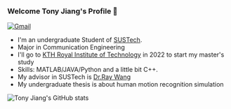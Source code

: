 ### Welcome Tony Jiang's Profile 👋
[![Gmail](https://img.shields.io/badge/-Gmail-c14438?style=flat&logo=Gmail&logoColor=white&link=mailto:11811003@mail.sustech.edu.cn)](mailto:11811003@mail.sustech.edu.cn)
- I'm an undergraduate Student of [SUSTech](https://www.sustech.edu.cn/).
- Major in Communication Engineering
- I'll go to [KTH Royal Institute of Technology](https://www.kth.se/en) in 2022 to start my master's study 
- Skills: MATLAB/JAVA/Python and a little bit C++.
- My advisor in SUSTech is [Dr.Ray Wang](https://eee.sustech.edu.cn/p/wangrui/)
- My undergraduate thesis is about human motion recognition simulation

![Tony Jiang's GitHub stats](https://github-readme-stats.vercel.app/api?username=mythflipped&show_icons=true&theme=gruvbox)
